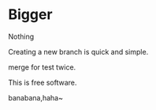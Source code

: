 # Bigger
Nothing

Creating a new branch is quick and simple.

merge for test twice.


This is free software.

banabana,haha~



